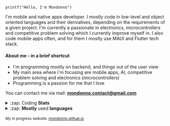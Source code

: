 <link rel="stylesheet" href="https://raw.githubusercontent.com/Mondonno/Mondonno/master/mondonno-readme.css">

<code>printf("Hello, I'm Mondonno")</code>
<p align="left">I'm mobile and native apps developer. I mostly code in low-level and object oriented languages and their derivatives, depending on the requirements of a given project. I'm currently a passionate in electronics, microcontrollers and competitive problem solving which I currently improve myself in. I also code mobile apps often, and for them I mostly use MAUI and Flutter tech stack.</p>

#### About me - in a brief shortcut
<ul>
  <li> I'm programming mostly on backend, and things out of the user view</li> 
  <li> My main area where i'm focusing are mobile apps, AI, competitive problem solving and electronics (microcontrollers) </li>
  <li> Programming is a passion for me that I love</li>
</ul>


You can contact me via mail: <b>mondonno.contact@gmail.com</b></li>

<details>
  <summary>:zap: Coding <b>Stats</b></summary>
  <br>
  <p algin="center">
<!--   💻⠀I'm mostly <b>programming</b> in: -->
  <p id="langs">
    <img width="45" height="50" src="https://media.discordapp.net/attachments/832581771904286732/836614406342705194/csharpLOGOv2.png">
    <img src="https://logodix.com/logo/640491.png" alt="c" width="40" height="40"/> <img src="https://upload.wikimedia.org/wikipedia/commons/thumb/1/18/ISO_C%2B%2B_Logo.svg/1200px-ISO_C%2B%2B_Logo.svg.png" alt="cplusplus" width="35" height="40"/>
    <img src="https://upload.wikimedia.org/wikipedia/commons/thumb/9/99/Unofficial_JavaScript_logo_2.svg/1200px-Unofficial_JavaScript_logo_2.svg.png" alt="javascript" width="40" height="40"/>
    <img src="https://cdn.discordapp.com/attachments/757922151524335626/798350013109370911/ts-logo-256.png" alt="typescript" width="40" height="40"/>
    <img src="https://developer.apple.com/swift/images/swift-og.png" alt="swift" width="40" height="40" style="border-radius: 10px;">
    <img src="https://seeklogo.com/images/P/python-logo-A32636CAA3-seeklogo.com.png" alt="python" width="40" height="40"/>
    <img src="https://www.scottbrady91.com/img/logos/dart.svg" alt="dart" width="40" height="40">
  </p>
</p>
  
  <img align="center" src="https://github-readme-stats.vercel.app/api?username=Mondonno&&show_icons=true&theme=dark&hide_border=true">
  <p> <sup><i> Not including private repositories</i></sup> </p>
</details>

<details>
  <summary>:zap: <b>Mostly</b> used <b>languages</b></summary>
  <br>
  <img align="center" src="https://github-readme-stats.vercel.app/api/top-langs/?username=Mondonno&layout=compact&theme=dark&hide_border=true">
  <p> <sup><i> Not including private repositories</i></sup> </p>
</details>
  <br>
<sup>My in progress website: <i><a href="https://mondonno.github.io" target="_blank">mondonno.github.io</a></i></sup>
